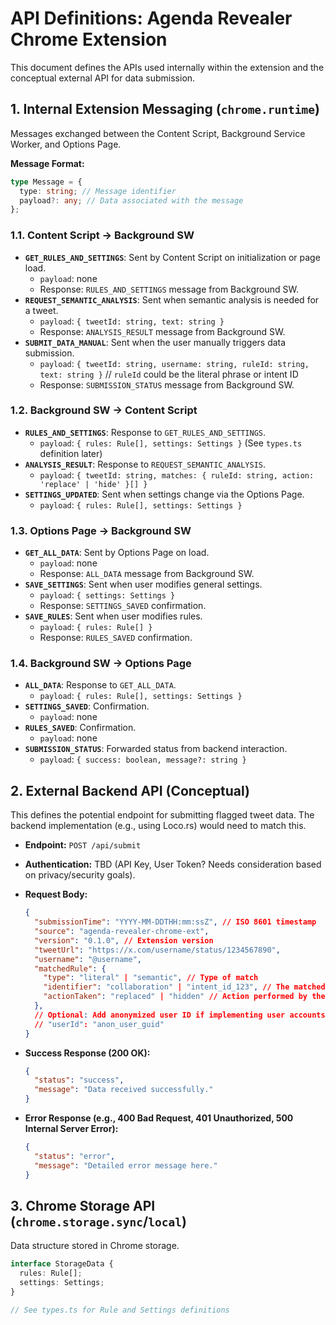 # API Definitions: Agenda Revealer Chrome Extension

This document defines the APIs used internally within the extension and the conceptual external API for data submission.

## 1. Internal Extension Messaging (`chrome.runtime`)

Messages exchanged between the Content Script, Background Service Worker, and Options Page.

**Message Format:**

```typescript
type Message = {
  type: string; // Message identifier
  payload?: any; // Data associated with the message
};
```

### 1.1. Content Script -> Background SW

*   **`GET_RULES_AND_SETTINGS`**: Sent by Content Script on initialization or page load.
    *   `payload`: none
    *   Response: `RULES_AND_SETTINGS` message from Background SW.
*   **`REQUEST_SEMANTIC_ANALYSIS`**: Sent when semantic analysis is needed for a tweet.
    *   `payload`: `{ tweetId: string, text: string }`
    *   Response: `ANALYSIS_RESULT` message from Background SW.
*   **`SUBMIT_DATA_MANUAL`**: Sent when the user manually triggers data submission.
    *   `payload`: `{ tweetId: string, username: string, ruleId: string, text: string }` // `ruleId` could be the literal phrase or intent ID
    *   Response: `SUBMISSION_STATUS` message from Background SW.

### 1.2. Background SW -> Content Script

*   **`RULES_AND_SETTINGS`**: Response to `GET_RULES_AND_SETTINGS`.
    *   `payload`: `{ rules: Rule[], settings: Settings }` (See `types.ts` definition later)
*   **`ANALYSIS_RESULT`**: Response to `REQUEST_SEMANTIC_ANALYSIS`.
    *   `payload`: `{ tweetId: string, matches: { ruleId: string, action: 'replace' | 'hide' }[] }`
*   **`SETTINGS_UPDATED`**: Sent when settings change via the Options Page.
    *   `payload`: `{ rules: Rule[], settings: Settings }`

### 1.3. Options Page -> Background SW

*   **`GET_ALL_DATA`**: Sent by Options Page on load.
    *   `payload`: none
    *   Response: `ALL_DATA` message from Background SW.
*   **`SAVE_SETTINGS`**: Sent when user modifies general settings.
    *   `payload`: `{ settings: Settings }`
    *   Response: `SETTINGS_SAVED` confirmation.
*   **`SAVE_RULES`**: Sent when user modifies rules.
    *   `payload`: `{ rules: Rule[] }`
    *   Response: `RULES_SAVED` confirmation.

### 1.4. Background SW -> Options Page

*   **`ALL_DATA`**: Response to `GET_ALL_DATA`.
    *   `payload`: `{ rules: Rule[], settings: Settings }`
*   **`SETTINGS_SAVED`**: Confirmation.
    *   `payload`: none
*   **`RULES_SAVED`**: Confirmation.
    *   `payload`: none
*   **`SUBMISSION_STATUS`**: Forwarded status from backend interaction.
    *   `payload`: `{ success: boolean, message?: string }`

## 2. External Backend API (Conceptual)

This defines the potential endpoint for submitting flagged tweet data. The backend implementation (e.g., using Loco.rs) would need to match this.

*   **Endpoint:** `POST /api/submit`
*   **Authentication:** TBD (API Key, User Token? Needs consideration based on privacy/security goals).
*   **Request Body:**

    ```json
    {
      "submissionTime": "YYYY-MM-DDTHH:mm:ssZ", // ISO 8601 timestamp
      "source": "agenda-revealer-chrome-ext",
      "version": "0.1.0", // Extension version
      "tweetUrl": "https://x.com/username/status/1234567890",
      "username": "@username",
      "matchedRule": {
        "type": "literal" | "semantic", // Type of match
        "identifier": "collaboration" | "intent_id_123", // The matched phrase or intent ID
        "actionTaken": "replaced" | "hidden" // Action performed by the extension
      },
      // Optional: Add anonymized user ID if implementing user accounts later
      // "userId": "anon_user_guid"
    }
    ```

*   **Success Response (200 OK):**

    ```json
    {
      "status": "success",
      "message": "Data received successfully."
    }
    ```

*   **Error Response (e.g., 400 Bad Request, 401 Unauthorized, 500 Internal Server Error):**

    ```json
    {
      "status": "error",
      "message": "Detailed error message here."
    }
    ```

## 3. Chrome Storage API (`chrome.storage.sync`/`local`)

Data structure stored in Chrome storage.

```typescript
interface StorageData {
  rules: Rule[];
  settings: Settings;
}

// See types.ts for Rule and Settings definitions
``` 